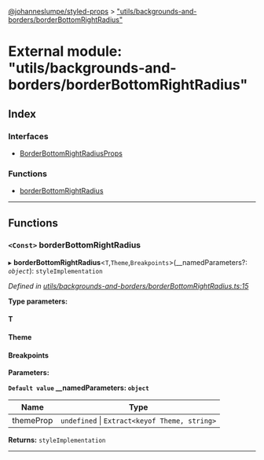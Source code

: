 [@johanneslumpe/styled-props](../README.md) > ["utils/backgrounds-and-borders/borderBottomRightRadius"](../modules/_utils_backgrounds_and_borders_borderbottomrightradius_.md)

# External module: "utils/backgrounds-and-borders/borderBottomRightRadius"

## Index

### Interfaces

* [BorderBottomRightRadiusProps](../interfaces/_utils_backgrounds_and_borders_borderbottomrightradius_.borderbottomrightradiusprops.md)

### Functions

* [borderBottomRightRadius](_utils_backgrounds_and_borders_borderbottomrightradius_.md#borderbottomrightradius)

---

## Functions

<a id="borderbottomrightradius"></a>

### `<Const>` borderBottomRightRadius

▸ **borderBottomRightRadius**<`T`,`Theme`,`Breakpoints`>(__namedParameters?: *`object`*): `styleImplementation`

*Defined in [utils/backgrounds-and-borders/borderBottomRightRadius.ts:15](https://github.com/johanneslumpe/styled-props/blob/8e709f1/src/utils/backgrounds-and-borders/borderBottomRightRadius.ts#L15)*

**Type parameters:**

#### T 
#### Theme 
#### Breakpoints 
**Parameters:**

**`Default value` __namedParameters: `object`**

| Name | Type |
| ------ | ------ |
| themeProp | `undefined` \| `Extract<keyof Theme, string>` |

**Returns:** `styleImplementation`

___

